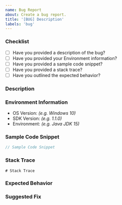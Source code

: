 ```yaml
---
name: Bug Report
about: Create a bug report.
title: '[BUG] Description'
labels: 'bug'
---
```


### Checklist
 - [ ] Have you provided a description of the bug?
 - [ ] Have you provided your Environment information?
 - [ ] Have you provided a sample code snippet?
 - [ ] Have you provided a stack trace?
 - [ ] Have you outlined the expected behavior?

### Description
<!-- Please provide a clear and concise description of the bug. -->

### Environment Information
<!-- Please provide the version of the OS, SDK, and Environment you are experiencing the bug in. -->
 - OS Version: _(e.g. Windows 10)_
 - SDK Version: _(e.g. 1.1.0)_
 - Environment: _(e.g. Java JDK 15)_

### Sample Code Snippet
<!-- Please provide a code snippet that produces or is relevant to the bug. -->
```java
// Sample Code Snippet
```

### Stack Trace
<!-- Please provide the stack trace that shows the bug. -->
```shell
# Stack Trace
```

### Expected Behavior
<!-- Please outline the expected behavior of the SDK. -->

### Suggested Fix
<!-- If you have a fix or a suggestion for how this bug may be resolved, describe it here. -->